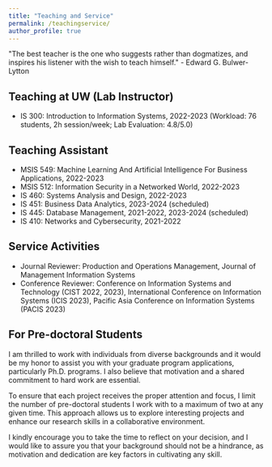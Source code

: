 ```yaml
---
title: "Teaching and Service"
permalink: /teachingservice/
author_profile: true
---
```


"The best teacher is the one who suggests rather than dogmatizes, and inspires his listener with the wish to teach himself." - Edward G. Bulwer-Lytton

## Teaching at UW (Lab Instructor)
- IS 300: Introduction to Information Systems, 2022-2023 (Workload: 76 students, 2h session/week; Lab Evaluation: 4.8/5.0)


## Teaching Assistant
- MSIS 549: Machine Learning And Artificial Intelligence For Business Applications, 2022-2023
- MSIS 512: Information Security in a Networked World, 2022-2023
- IS 460: Systems Analysis and Design, 2022-2023
- IS 451: Business Data Analytics, 2023-2024 (scheduled)
- IS 445: Database Management, 2021-2022, 2023-2024 (scheduled)
- IS 410: Networks and Cybersecurity, 2021-2022

## Service Activities
- Journal Reviewer: Production and Operations Management, Journal of Management Information Systems
- Conference Reviewer: Conference on Information Systems and Technology (CIST 2022, 2023), International Conference on Information Systems (ICIS 2023), Pacific Asia Conference on Information Systems (PACIS 2023)

## For Pre-doctoral Students
I am thrilled to work with individuals from diverse backgrounds and it would be my honor to assist you with your graduate program applications, particularly Ph.D. programs. I also believe that motivation and a shared commitment to hard work are essential.

To ensure that each project receives the proper attention and focus, I limit the number of pre-doctoral students I work with to a maximum of two at any given time. This approach allows us to explore interesting projects and enhance our research skills in a collaborative environment.

I kindly encourage you to take the time to reflect on your decision, and I would like to assure you that your background should not be a hindrance, as motivation and dedication are key factors in cultivating any skill.
